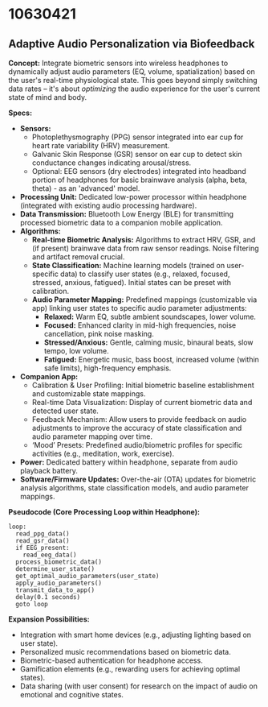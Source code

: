# 10630421

## Adaptive Audio Personalization via Biofeedback

**Concept:** Integrate biometric sensors into wireless headphones to dynamically adjust audio parameters (EQ, volume, spatialization) based on the user's real-time physiological state. This goes beyond simply switching data rates – it's about *optimizing* the audio experience for the user's current state of mind and body.

**Specs:**

*   **Sensors:**
    *   Photoplethysmography (PPG) sensor integrated into ear cup for heart rate variability (HRV) measurement.
    *   Galvanic Skin Response (GSR) sensor on ear cup to detect skin conductance changes indicating arousal/stress.
    *   Optional: EEG sensors (dry electrodes) integrated into headband portion of headphones for basic brainwave analysis (alpha, beta, theta) - as an 'advanced' model.
*   **Processing Unit:** Dedicated low-power processor within headphone (integrated with existing audio processing hardware).
*   **Data Transmission:** Bluetooth Low Energy (BLE) for transmitting processed biometric data to a companion mobile application.
*   **Algorithms:**
    *   **Real-time Biometric Analysis:** Algorithms to extract HRV, GSR, and (if present) brainwave data from raw sensor readings. Noise filtering and artifact removal crucial.
    *   **State Classification:** Machine learning models (trained on user-specific data) to classify user states (e.g., relaxed, focused, stressed, anxious, fatigued). Initial states can be preset with calibration.
    *   **Audio Parameter Mapping:** Predefined mappings (customizable via app) linking user states to specific audio parameter adjustments:
        *   **Relaxed:** Warm EQ, subtle ambient soundscapes, lower volume.
        *   **Focused:** Enhanced clarity in mid-high frequencies, noise cancellation, pink noise masking.
        *   **Stressed/Anxious:** Gentle, calming music, binaural beats, slow tempo, low volume.
        *   **Fatigued:** Energetic music, bass boost, increased volume (within safe limits), high-frequency emphasis.
*   **Companion App:**
    *   Calibration & User Profiling: Initial biometric baseline establishment and customizable state mappings.
    *   Real-time Data Visualization: Display of current biometric data and detected user state.
    *   Feedback Mechanism: Allow users to provide feedback on audio adjustments to improve the accuracy of state classification and audio parameter mapping over time.
    *   ‘Mood’ Presets: Predefined audio/biometric profiles for specific activities (e.g., meditation, work, exercise).
*   **Power:** Dedicated battery within headphone, separate from audio playback battery.
*   **Software/Firmware Updates:** Over-the-air (OTA) updates for biometric analysis algorithms, state classification models, and audio parameter mappings.

**Pseudocode (Core Processing Loop within Headphone):**

```
loop:
  read_ppg_data()
  read_gsr_data()
  if EEG_present:
    read_eeg_data()
  process_biometric_data()
  determine_user_state()
  get_optimal_audio_parameters(user_state)
  apply_audio_parameters()
  transmit_data_to_app()
  delay(0.1 seconds)
  goto loop
```

**Expansion Possibilities:**

*   Integration with smart home devices (e.g., adjusting lighting based on user state).
*   Personalized music recommendations based on biometric data.
*   Biometric-based authentication for headphone access.
*   Gamification elements (e.g., rewarding users for achieving optimal states).
*   Data sharing (with user consent) for research on the impact of audio on emotional and cognitive states.